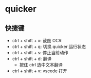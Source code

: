# quicker

## 快捷键

- ctrl + shift + x: 截图 OCR
- ctrl + shift + q: 切换 quicker 运行状态
- ctrl + shift + s: 停止当前动作
- ctrl + shift + d: 翻译
  - 按住 ctrl 选中文本翻译
- ctrl + shift + v: vscode 打开

